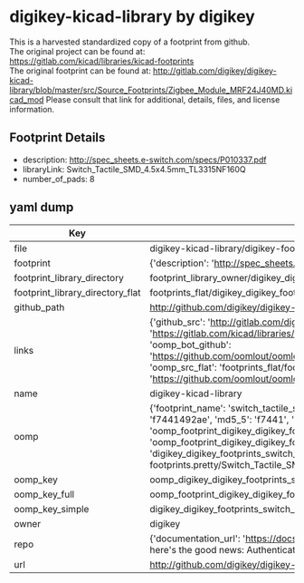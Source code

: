 # digikey-kicad-library by digikey  
This is a harvested standardized copy of a footprint from github.  
The original project can be found at:  
https://gitlab.com/kicad/libraries/kicad-footprints  
The original footprint can be found at:
http://gitlab.com/digikey/digikey-kicad-library/blob/master/src/Source_Footprints/Zigbee_Module_MRF24J40MD.kicad_mod
Please consult that link for additional, details, files, and license information.  
## Footprint Details
* description: http://spec_sheets.e-switch.com/specs/P010337.pdf  
* libraryLink: Switch_Tactile_SMD_4.5x4.5mm_TL3315NF160Q  
* number_of_pads: 8  
## yaml dump  
| Key | Value |  
| --- | --- |  
| file | digikey-kicad-library/digikey-footprints.pretty/Switch_Tactile_SMD_4.5x4.5mm_TL3315NF160Q.kicad_mod |  
| footprint | {'description': 'http://spec_sheets.e-switch.com/specs/P010337.pdf', 'libraryLink': 'Switch_Tactile_SMD_4.5x4.5mm_TL3315NF160Q', 'number_of_pads': 8} |  
| footprint_library_directory | footprint_library_owner/digikey_digikey-kicad-library |  
| footprint_library_directory_flat | footprints_flat/digikey_digikey_footprints_switch_tactile_smd_4_5x4_5mm_tl3315nf160q/working |  
| github_path | http://github.com/digikey/digikey-kicad-library/blob/master/digikey-footprints.pretty/Switch_Tactile_SMD_4.5x4.5mm_TL3315NF160Q.kicad_mod |  
| links | {'github_src': 'http://gitlab.com/digikey/digikey-kicad-library/blob/master/src/Source_Footprints/Zigbee_Module_MRF24J40MD.kicad_mod', 'github_src_repo': 'https://gitlab.com/kicad/libraries/kicad-footprints', 'oomp_bot': 'footprints/digikey_digikey_footprints_switch_tactile_smd_4_5x4_5mm_tl3315nf160q/working', 'oomp_bot_github': 'https://github.com/oomlout/oomlout_oomp_footprint_bot/tree/main/footprints/digikey_digikey_footprints_switch_tactile_smd_4_5x4_5mm_tl3315nf160q/working', 'oomp_src_flat': 'footprints_flat/footprints_flat/digikey_digikey_footprints_switch_tactile_smd_4_5x4_5mm_tl3315nf160q/working', 'oomp_src_flat_github': 'https://github.com/oomlout/oomlout_oomp_footprint_src/tree/main/footprints_flat/digikey_digikey_footprints_switch_tactile_smd_4_5x4_5mm_tl3315nf160q/working'} |  
| name | digikey-kicad-library |  
| oomp | {'footprint_name': 'switch_tactile_smd_4_5x4_5mm_tl3315nf160q', 'library_name': 'digikey_footprints', 'md5': 'f7441492ae75c87043e1924f92f68eeb', 'md5_10': 'f7441492ae', 'md5_5': 'f7441', 'md5_6': 'f74414', 'oomp_key': 'oomp_digikey_digikey_footprints_switch_tactile_smd_4_5x4_5mm_tl3315nf160q', 'oomp_key_extra': 'oomp_footprint_digikey_digikey_footprints_switch_tactile_smd_4_5x4_5mm_tl3315nf160q', 'oomp_key_full': 'oomp_footprint_digikey_digikey_footprints_switch_tactile_smd_4_5x4_5mm_tl3315nf160q_f74414', 'oomp_key_simple': 'digikey_digikey_footprints_switch_tactile_smd_4_5x4_5mm_tl3315nf160q', 'original_filename': 'digikey-kicad-library/digikey-footprints.pretty/Switch_Tactile_SMD_4.5x4.5mm_TL3315NF160Q.kicad_mod', 'owner_name': 'digikey'} |  
| oomp_key | oomp_digikey_digikey_footprints_switch_tactile_smd_4_5x4_5mm_tl3315nf160q |  
| oomp_key_full | oomp_footprint_digikey_digikey_footprints_switch_tactile_smd_4_5x4_5mm_tl3315nf160q |  
| oomp_key_simple | digikey_digikey_footprints_switch_tactile_smd_4_5x4_5mm_tl3315nf160q |  
| owner | digikey |  
| repo | {'documentation_url': 'https://docs.github.com/rest/overview/resources-in-the-rest-api#rate-limiting', 'message': "API rate limit exceeded for 84.66.173.59. (But here's the good news: Authenticated requests get a higher rate limit. Check out the documentation for more details.)"} |  
| url | http://github.com/digikey/digikey-kicad-library |  

